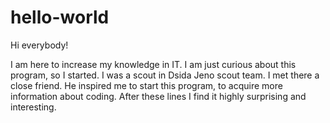 # hello-world
Hi everybody! 

I am here to increase my knowledge in IT. I am just curious about this program, so I started. I was a scout in Dsida Jeno scout team. I met there a close friend. He inspired me to start this program, to acquire more information about coding. After these lines I find it highly surprising and interesting. 
